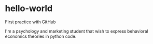 # hello-world
First practice with GitHub

I'm a psychology and marketing student that wish to express behavioral economics theories in python code.
